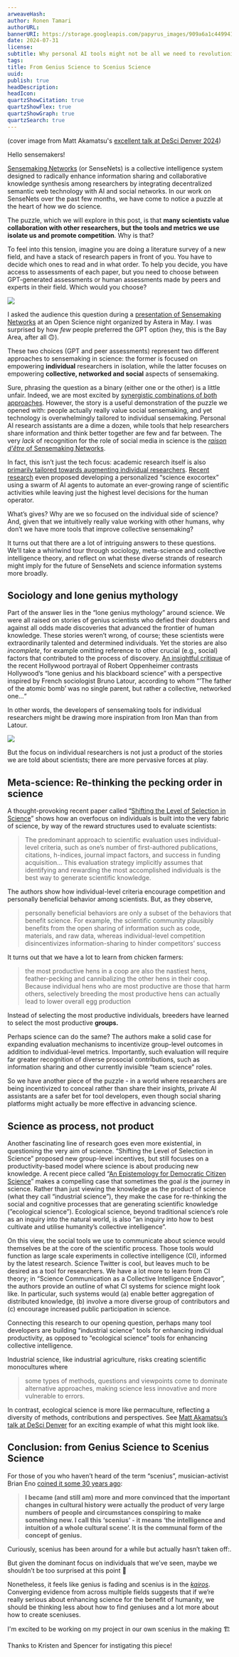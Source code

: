 ```yaml
---
arweaveHash: 
author: Ronen Tamari
authorURL: 
bannerURI: https://storage.googleapis.com/papyrus_images/909a6a1c4499419e1096ea0ccbcffa83.jpg
date: 2024-07-31
license: 
subtitle: Why personal AI tools might not be all we need to revolutionize science
tags: 
title: From Genius Science to Scenius Science
uuid: 
publish: true
headDescription: 
headIcon: 
quartzShowCitation: true
quartzShowFlex: true
quartzShowGraph: true
quartzSearch: true
---
```

(cover image from Matt Akamatsu's [excellent talk at DeSci Denver 2024](https://www.youtube.com/watch?v=2xGQepp-f-8))

Hello sensemakers!

[Sensemaking Networks](https://sense-nets.xyz/) (or SenseNets) is a collective intelligence system designed to radically enhance information sharing and collaborative knowledge synthesis among researchers by integrating decentralized semantic web technology with AI and social networks. In our work on SenseNets over the past few months, we have come to notice a puzzle at the heart of how we do science.

The puzzle, which we will explore in this post, is that **many scientists value collaboration with other researchers, but the tools and metrics we use isolate us and promote competition**. Why is that?

To feel into this tension, imagine you are doing a literature survey of a new field, and have a stack of research papers in front of you. You have to decide which ones to read and in what order. To help you decide, you have access to assessments of each paper, but you need to choose between GPT-generated assessments or human assessments made by peers and experts in their field. Which would you choose?

![](https://storage.googleapis.com/papyrus_images/5fdcaad736e1cc175ad57e27d53fdf18.png)

I asked the audience this question during a [presentation of Sensemaking Networks](https://ronentk.github.io/talk/astera_may_24/slides.pdf) at an Open Science night organized by Astera in May. I was surprised by how _few_ people preferred the GPT option (hey, this is the Bay Area, after all 🙃).

These two choices (GPT and peer assessments) represent two different approaches to sensemaking in science: the former is focused on empowering **individual** researchers in isolation, while the latter focuses on empowering **collective, networked and social** aspects of sensemaking.

Sure, phrasing the question as a binary (either one or the other) is a little unfair. Indeed, we are most excited by [synergistic combinations of both approaches](https://paragraph.xyz/@sense-nets/2-project-plan). However, the story is a useful demonstration of the puzzle we opened with: people actually really value social sensemaking, and yet technology is overwhelmingly tailored to individual sensemaking. Personal AI research assistants are a dime a dozen, while tools that help researchers share information and think better together are few and far between. The very _lack_ of recognition for the role of social media in science is the [_raison d'être_ of Sensemaking Networks](https://paragraph.xyz/@sense-nets/sense-nets-intro).

In fact, this isn’t just the tech focus: academic research itself is also [primarily tailored towards augmenting individual researchers](https://arxiv.org/abs/2205.02007). [Recent research](http://arxiv.org/abs/2406.17809) even proposed developing a personalized “science exocortex” using a swarm of AI agents to automate an ever-growing range of scientific activities while leaving just the highest level decisions for the human operator.

What’s gives? Why are we so focused on the individual side of science? And, given that we intuitively really value working with other humans, why don’t we have more tools that improve collective sensemaking?

It turns out that there are a lot of intriguing answers to these questions. We’ll take a whirlwind tour through sociology, meta-science and collective intelligence theory, and reflect on what these diverse strands of research might imply for the future of SenseNets and science information systems more broadly.

## Sociology and lone genius mythology

Part of the answer lies in the “lone genius mythology” around science. We were all raised on stories of genius scientists who defied their doubters and against all odds made discoveries that advanced the frontier of human knowledge. These stories weren’t wrong, of course; these scientists were extraordinarily talented and determined individuals. Yet the stories are also _incomplete_, for example omitting reference to other crucial (e.g., social) factors that contributed to the process of discovery. [An insightful critique](https://doi.org/10.1108/QROM-10-2023-2605) of the recent Hollywood portrayal of Robert Oppenheimer contrasts Hollywood’s “lone genius and his blackboard science” with a perspective inspired by French sociologist Bruno Latour, according to whom “’The father of the atomic bomb’ was no single parent, but rather a collective, networked one…“

In other words, the developers of sensemaking tools for individual researchers might be drawing more inspiration from Iron Man than from Latour.

![](https://storage.googleapis.com/papyrus_images/25bb204577fc4e1838b6d214c0654e80.png)

But the focus on individual researchers is not just a product of the stories we are told about scientists; there are more pervasive forces at play.

## Meta-science: Re-thinking the pecking order in science

A thought-provoking recent paper called “[Shifting the Level of Selection in Science](https://doi.org/10.1177/17456916231182568)” shows how an overfocus on individuals is built into the very fabric of science, by way of the reward structures used to evaluate scientists:

> The predominant approach to scientific evaluation uses individual-level criteria, such as one’s number of first-authored publications, citations, h-indices, journal impact factors, and success in funding acquisition… This evaluation strategy implicitly assumes that identifying and rewarding the most accomplished individuals is the best way to generate scientific knowledge.

The authors show how individual-level criteria encourage competition and personally beneficial behavior among scientists. But, as they observe,

> personally beneficial behaviors are only a subset of the behaviors that benefit science. For example, the scientific community plausibly benefits from the open sharing of information such as code, materials, and raw data, whereas individual-level competition disincentivizes information-sharing to hinder competitors’ success

It turns out that we have a lot to learn from chicken farmers:

> the most productive hens in a coop are also the nastiest hens, feather-pecking and cannibalizing the other hens in their coop. Because individual hens who are most productive are those that harm others, selectively breeding the most productive hens can actually lead to lower overall egg production

Instead of selecting the most productive individuals, breeders have learned to select the most productive **groups.**

Perhaps science can do the same? The authors make a solid case for expanding evaluation mechanisms to incentivize group-level outcomes in addition to individual-level metrics. Importantly, such evaluation will require far greater recognition of diverse prosocial contributions, such as information sharing and other currently invisible “team science” roles.

So we have another piece of the puzzle - in a world where researchers are being incentivized to conceal rather than share their insights, private AI assistants are a safer bet for tool developers, even though social sharing platforms might actually be more effective in advancing science.

## Science as process, not product

Another fascinating line of research goes even more existential, in questioning the very aim of science. “Shifting the Level of Selection in Science” proposed new group-level incentives, but still focuses on a productivity-based model where science is about producing new knowledge. A recent piece called “[An Epistemology for Democratic Citizen Science](https://royalsocietypublishing.org/doi/full/10.1098/rsos.231100)” makes a compelling case that sometimes the goal _is_ the journey in science. Rather than just viewing the knowledge as the product of science (what they call “industrial science”), they make the case for re-thinking the social and cognitive processes that are generating scientific knowledge (”ecological science”). Ecological science, beyond traditional science’s role as an inquiry into the natural world, is also “an inquiry into how to best cultivate and utilise humanity’s collective intelligence”.

On this view, the social tools we use to communicate about science would themselves be at the core of the scientific process. Those tools would function as large scale experiments in collective intelligence (CI), informed by the latest research. Science Twitter is cool, but leaves much to be desired as a tool for researchers. We have a lot more to learn from CI theory; in “Science Communication as a Collective Intelligence Endeavor”, the authors provide an outline of what CI systems for science might look like. In particular, such systems would (a) enable better aggregation of distributed knowledge, (b) involve a more diverse group of contributors and (c) encourage increased public participation in science.

Connecting this research to our opening question, perhaps many tool developers are building “industrial science” tools for enhancing individual productivity, as opposed to “ecological science” tools for enhancing collective intelligence.

Industrial science, like industrial agriculture, risks creating scientific monocultures where

> some types of methods, questions and viewpoints come to dominate alternative approaches, making science less innovative and more vulnerable to errors.

In contrast, ecological science is more like permaculture, reflecting a diversity of methods, contributions and perspectives. See [Matt Akamatsu’s talk at DeSci Denver](https://www.youtube.com/watch?v=2xGQepp-f-8) for an exciting example of what this might look like.

## Conclusion: from Genius Science to Scenius Science

For those of you who haven’t heard of the term “scenius”, musician-activist Brian Eno [coined it some 30 years ago](https://www.datadeluge.com/2019/01/brian-enos-definition-of-scenius-1996.html):

> **I became (and still am) more and more convinced that the important changes in cultural history were actually the product of very large numbers of people and circumstances conspiring to make something new. I call this ‘scenius’ - it means ‘the intelligence and intuition of a whole cultural scene’. It is the communal form of the concept of genius.**

Curiously, scenius has been around for a while but actually hasn’t taken off:.

But given the dominant focus on individuals that we’ve seen, maybe we shouldn’t be too surprised at this point 🤷

Nonetheless, it feels like genius is fading and scenius is in the [_kairos_](https://en.wikipedia.org/wiki/Kairos). Converging evidence from across multiple fields suggests that if we’re really serious about enhancing science for the benefit of humanity, we should be thinking less about how to find geniuses and a lot more about how to create sceniuses.

I'm excited to be working on my project in our own scenius in the making 🏗

Thanks to Kristen and Spencer for instigating this piece!